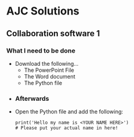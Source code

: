 # AJC Solutions

<h2> Collaboration software 1 </h2>

<h3>What I need to be done </h3>
<ul>
    <li>Download the following...
        <ul>
            <li>The PowerPoint File
            <li>The Word document
            <li>The Python file
        </ul>
    <li><h3>Afterwards</h3>
    <li> Open the Python file and add the following:</li>

    print('Hello my name is <YOUR NAME HERE>')
    # Please put your actual name in here!

    
    